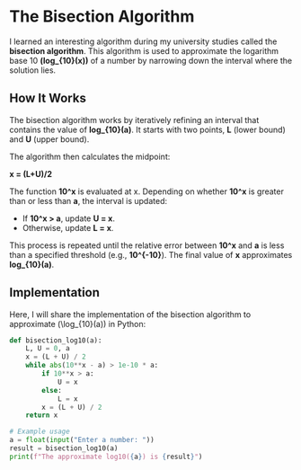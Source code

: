 # The Bisection Algorithm

I learned an interesting algorithm during my university studies called the **bisection algorithm**. This algorithm is used to approximate the logarithm base 10 **(log_{10}(x))** of a number by narrowing down the interval where the solution lies.

## How It Works

The bisection algorithm works by iteratively refining an interval that contains the value of **log_{10}(a)**. It starts with two points, **L** (lower bound) and **U** (upper bound).

The algorithm then calculates the midpoint:

**x = (L+U)/2**

The function **10^x** is evaluated at x. Depending on whether **10^x** is greater than or less than **a**, the interval is updated:

- If **10^x > a**, update **U = x**.
- Otherwise, update **L = x**.

This process is repeated until the relative error between **10^x** and **a** is less than a specified threshold (e.g., **10^{-10}**). The final value of **x** approximates **log_{10}(a)**.

## Implementation

Here, I will share the implementation of the bisection algorithm to approximate \(\log_{10}(a)\) in Python:

```python
def bisection_log10(a):
    L, U = 0, a
    x = (L + U) / 2
    while abs(10**x - a) > 1e-10 * a:
        if 10**x > a:
            U = x
        else:
            L = x
        x = (L + U) / 2
    return x

# Example usage
a = float(input("Enter a number: "))
result = bisection_log10(a)
print(f"The approximate log10({a}) is {result}")
```

